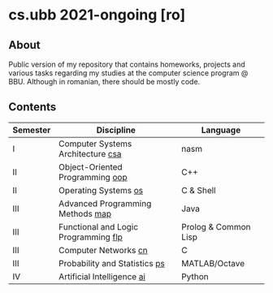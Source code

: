 # cs.ubb 2021-ongoing [ro]

## About
Public version of my repository that contains homeworks, projects and various tasks regarding my studies at the computer science program @ BBU. Although in romanian, there should be mostly code.

## Contents
<!--
| I | Fundamentals of Programming [fp](sem1/fp) | Python |
| II | Graph Algorithms [graph](sem2/graph) | C++ |
| II | Dynamical Systems [ds](sem2/ds) | Python |
| II | Data Structures and Algorithms [dsa](sem2/dsa) | C++ |
| III | Databases [db](sem3/db) | MS SQL | 
-->

| Semester | Discipline | Language |
| - | - | - |
| I | Computer Systems Architecture [csa](sem1/csa) | nasm |
| II | Object-Oriented Programming [oop](sem2/oop) | C++ |
| II | Operating Systems [os](sem2/os) | C & Shell |
| III | Advanced Programming Methods [map](sem3/map) | Java |
| III | Functional and Logic Programming [flp](sem3/flp) | Prolog & Common Lisp |
| III | Computer Networks [cn](sem3/cn) | C |
| III | Probability and Statistics [ps](sem3/ps) | MATLAB/Octave |
| IV | Artificial Intelligence [ai](sem4/ai) | Python |
